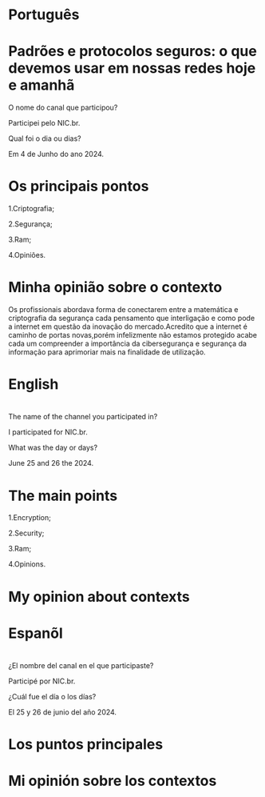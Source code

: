 
# Português

# Padrões e protocolos seguros: o que devemos usar em nossas redes hoje e amanhã

O nome do canal que participou?

Participei pelo NIC.br.

Qual foi o dia ou dias?

Em 4 de Junho do ano 2024.

# Os principais pontos

1.Criptografia;

2.Segurança;

3.Ram;

4.Opiniões.


# Minha opinião sobre o contexto

<p>Os profissionais abordava  forma de conectarem entre  a matemática e criptografia da segurança cada pensamento que interligação e  como pode a  internet em questão da inovação do mercado.Acredito que a internet  é caminho de portas novas,porém infelizmente não estamos protegido acabe cada um compreender a importância da cibersegurança e segurança  da informação para aprimoriar mais na finalidade de utilização.</p>


# English

# 
The name of the channel you participated in?

I participated for NIC.br.

What was the day or days?

June 25 and 26 the 2024.

# The main points

1.Encryption;

2.Security;

3.Ram;

4.Opinions.

# My opinion about contexts



# Espanõl

# 

¿El nombre del canal en el que participaste?

Participé por NIC.br.

¿Cuál fue el día o los días?

El 25 y 26 de junio del año 2024.

# Los puntos principales


# Mi opinión sobre los contextos


